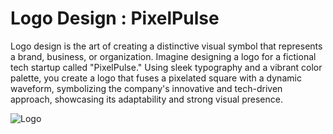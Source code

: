 # Logo Design : PixelPulse

Logo design is the art of creating a distinctive visual symbol that represents a brand, business, or organization.
Imagine designing a logo for a fictional tech startup called "PixelPulse." Using sleek typography and a vibrant color palette, you create a logo that fuses a pixelated square with a dynamic waveform, symbolizing the company's innovative and tech-driven approach, showcasing its adaptability and strong visual presence.


![Logo](https://github.com/Shib-Sankar-Das/CBTC_Task-1_Logo/assets/136646947/54b4664a-8ec1-4f18-acc0-9d590cd8f1b1)
